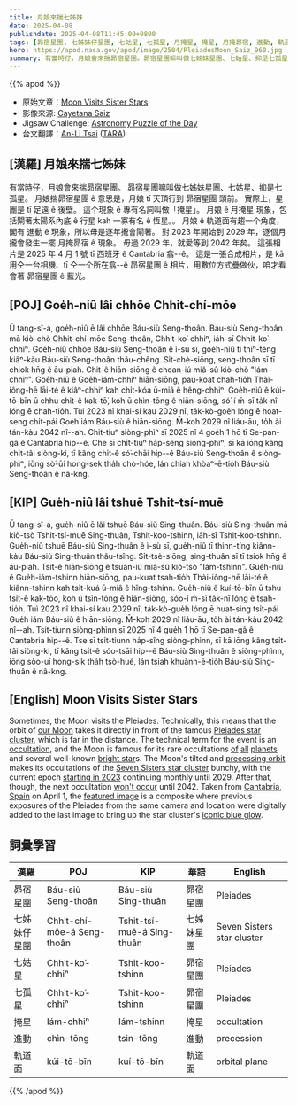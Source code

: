 ```yaml
---
title: 月娘來揣七姊妹
date: 2025-04-08
publishdate: 2025-04-08T11:45:00+0800
tags: [昴宿星團, 七姊妹仔星團, 七姑星, 七孤星, 月掩星, 掩星, 月掩昴宿, 進動, 軌道面]
hero: https://apod.nasa.gov/apod/image/2504/PleiadesMoon_Saiz_960.jpg
summary: 有當時仔，月娘會來揣昴宿星團。昴宿星團嘛叫做七姊妹星團、七姑星、抑是七孤星。
---
```


{{% apod %}}

- 原始文章：[Moon Visits Sister Stars](https://apod.nasa.gov/apod/ap250408.html)
- 影像來源: [Cayetana Saiz][Cayetana_Saiz]
- Jigsaw Challenge: [Astronomy Puzzle of the Day](https://www.scigames.org/apps/webjigsaw2/index.php)
- 台文翻譯：[An-Li Tsai][An-Li Tsai] ([TARA][TARA])


## [漢羅] 月娘來揣七姊妹
有當時仔，月娘會來揣昴宿星團。
昴宿星團嘛叫做七姊妹星團、七姑星、抑是七孤星。
月娘揣昴宿星團 ê 意思是，月娘 tī 天頂行到 昴宿星團 頭前。
實際上，星團是 tī 足遠 ê 後壁。
這个現象 ê 專有名詞叫做「掩星」。
月娘 ê 月掩星 現象，包括閘著太陽系內底 ê 行星 kah 一寡有名 ê 恆星。。
月娘 ê 軌道面有趨一个角度，閣有 進動 ê 現象，所以毋是逐年攏會閘著。
對 2023 年開始到 2029 年，逐個月攏會發生一擺 月掩昴宿 ê 現象。
毋過 2029 年，就愛等到 2042 年矣。
這張相片是 2025 年 4 月 1 號 tī 西班牙 ê Cantabria 翕--ê。
這是一張合成相片，是 kā 用仝一台相機、tī 仝一个所在翕--ê 昴宿星團 ê 相片，用數位方式疊做伙，咱才看會著 昴宿星團 ê 藍光。

<!--
## [中文] 月亮造訪姊妹星

有時，月球會造訪昴宿星團。
從技術角度來說，這意味著月球的軌道會使其直接位於著名的昴宿星團前方，而昴宿星團則位於遙遠的天體之上。
這種現象的專業術語是掩星，月球因其罕見地掩蔽所有行星和幾顆著名的明亮恆星而聞名。
月球傾斜且不斷進動的軌道使其對七姐妹星團的掩星次數成群，從2023年開始，每個月都會發生一次，直到2029年。
不過，在那之後，下一次掩星要到2042年才會發生。
這張特色照片於4月1日在西班牙坎塔布里亞拍攝，是一張合成照片，將先前使用同一相機在同一地點拍攝的昴宿星團的照片進行數位合成，最終呈現出昴宿星團標誌性的藍色光芒。

## [英文] Moon Visits Sister Stars

Sometimes, the Moon visits the Pleiades.
Technically, this means that the orbit of our Moon takes it directly in front of the famous Pleiades star cluster, which is far in the distance.
The technical term for the event is an occultation, and the Moon is famous for its rare occultations of all planets and several well-known bright stars.
The Moon's tilted and precessing orbit makes its occultations of the Seven Sisters star cluster bunchy, with the current epoch starting in 2023 continuing monthly until 2029.
After that, though, the next occultation won't occur until 2042.
Taken from Cantabria, Spain on April 1, the featured image is a composite where previous exposures of the Pleiades from the same camera and location were digitally added to the last image to bring up the star cluster's iconic blue glow.
-->

## [POJ] Goe̍h-niû lâi chhōe Chhit-chí-mōe

Ū tang-sî-á, goe̍h-niû ē lâi chhōe Báu-siù Seng-thoân.
Báu-siù Seng-thoân mā kiò-chò Chhit-chí-mōe Seng-thoân, Chhit-ko͘-chhiⁿ, ia̍h-sī Chhit-ko͘-chhiⁿ.
Goe̍h-niû chhōe Báu-siù Seng-thoân ê ì-sù sī, goe̍h-niû tī thiⁿ-téng kiâⁿ-kàu Báu-siù Seng-thoân thâu-chêng.
Si̍t-chè-siōng, seng-thoân sī tī chiok hn̄g ê āu-piah.
Chit-ê hiān-siōng ê choan-iú miâ-sû kiò-chò "Iám-chhiⁿ".
Goe̍h-niû ê Goe̍h-iám-chhiⁿ hiān-siōng, pau-koat chah-tio̍h Thài-iông-hē lāi-té ê kiâⁿ-chhiⁿ kah chi̍t-kóa ū-miâ ê hêng-chhiⁿ.
Goe̍h-niû ê kúi-tō-bīn ū chhu chi̍t-ê kak-tō͘, koh ū chìn-tōng ê hiān-siōng, só͘-í m̄-sī ta̍k-nî lóng ē chah-tio̍h.
Tùi 2023 nî khai-sí kàu 2029 nî, ta̍k-kò-goe̍h lóng ē hoat-seng chi̍t-pái Goe̍h iám Báu-siù ê hiān-siōng.
M̄-koh 2029 nî liáu-āu, to̍h ài tán-kàu 2042 nî--ah.
Chit-tiuⁿ siòng-phìⁿ sī 2025 nî 4 goe̍h 1 hō tī Se-pan-gâ ê Cantabria hip--ê.
Che sī chi̍t-tiuⁿ ha̍p-sêng siòng-phìⁿ, sī kā iōng kâng chi̍t-tâi siòng-ki, tī kâng chi̍t-ê só͘-chāi hip--ê Báu-siù Seng-thoân ê siòng-phìⁿ, iōng sò͘-ūi hong-sek tha̍h chò-hóe, lán chiah khòaⁿ-ē-tio̍h Báu-siù Seng-thoân ê nâ-kng.

## [KIP] Gue̍h-niû lâi tshuē Tshit-tsí-muē

Ū tang-sî-á, gue̍h-niû ē lâi tshuē Báu-siù Sing-thuân.
Báu-siù Sing-thuân mā kiò-tsò Tshit-tsí-muē Sing-thuân, Tshit-koo-tshinn, ia̍h-sī Tshit-koo-tshinn.
Gue̍h-niû tshuē Báu-siù Sing-thuân ê ì-sù sī, gue̍h-niû tī thinn-tíng kiânn-kàu Báu-siù Sing-thuân thâu-tsîng.
Si̍t-tsè-siōng, sing-thuân sī tī tsiok hn̄g ê āu-piah.
Tsit-ê hiān-siōng ê tsuan-iú miâ-sû kiò-tsò "Iám-tshinn".
Gue̍h-niû ê Gue̍h-iám-tshinn hiān-siōng, pau-kuat tsah-tio̍h Thài-iông-hē lāi-té ê kiânn-tshinn kah tsi̍t-kuá ū-miâ ê hîng-tshinn.
Gue̍h-niû ê kuí-tō-bīn ū tshu tsi̍t-ê kak-tōo, koh ū tsìn-tōng ê hiān-siōng, sóo-í m̄-sī ta̍k-nî lóng ē tsah-tio̍h.
Tuì 2023 nî khai-sí kàu 2029 nî, ta̍k-kò-gue̍h lóng ē huat-sing tsi̍t-pái Gue̍h iám Báu-siù ê hiān-siōng.
M̄-koh 2029 nî liáu-āu, to̍h ài tán-kàu 2042 nî--ah.
Tsit-tiunn siòng-phìnn sī 2025 nî 4 gue̍h 1 hō tī Se-pan-gâ ê Cantabria hip--ê.
Tse sī tsi̍t-tiunn ha̍p-sîng siòng-phìnn, sī kā iōng kâng tsi̍t-tâi siòng-ki, tī kâng tsi̍t-ê sóo-tsāi hip--ê Báu-siù Sing-thuân ê siòng-phìnn, iōng sòo-uī hong-sik tha̍h tsò-hué, lán tsiah khuànn-ē-tio̍h Báu-siù Sing-thuân ê nâ-kng.

## [English] Moon Visits Sister Stars

Sometimes, the Moon visits the Pleiades.
Technically, this means that the orbit of [our Moon][our_Moon] takes it directly in front of the famous [Pleiades star cluster][Pleiades_star_cluster], which is far in the distance.
The technical term for the event is an [occultation][occultation], and the Moon is famous for its rare occultations [of][of] [all][all] [planets][planets] and several well-known [bright star][bright_star]s.
The Moon's tilted and [precessing orbit][precessing_orbit] makes its occultations of the [Seven Sisters star cluster][Seven_Sisters_star_cluster] bunchy, with the current epoch [starting in 2023][starting_in_2023] continuing monthly until 2029.
After that, though, the next occultation [won't occur][won_t_occur] until 2042.
Taken from [Cantabria][Cantabria], [Spain][Spain] on April 1, the [featured image][featured_image] is a composite where previous exposures of the Pleiades from the same camera and location were digitally added to the last image to bring up the star cluster's [iconic blue glow][iconic_blue_glow].


## 詞彙學習
|漢羅|POJ|KIP|華語|English|
|-|-|-|-|-|
| 昴宿星團 | Báu-siù Seng-thoân | Báu-siù Sing-thuân | 昴宿星團 | Pleiades |
| 七姊妹仔星團 | Chhit-chí-mōe-á Seng-thoân | Tshit-tsí-muē-á Sing-thuân | 七姊妹星團 | Seven Sisters star cluster |  |
| 七姑星 | Chhit-ko͘-chhiⁿ | Tshit-koo-tshinn | 昴宿星團 | Pleiades |
| 七孤星 | Chhit-ko͘-chhiⁿ | Tshit-koo-tshinn |  昴宿星團 | Pleiades |
| 掩星 | Iám-chhiⁿ | Iám-tshinn | 掩星 | occultation |
| 進動 | chìn-tōng | tsìn-tōng | 進動 | precession |
| 軌道面 | kúi-tō-bīn | kuí-tō-bīn | 軌道面 | orbital plane |



{{% /apod %}}

[An-Li Tsai]: mailto:thianbun.taigi@gmail.com
[TARA]: https://tara.tw

[Copyright]: https://apod.nasa.gov/apod/fap/lib/about_apod.html#srapply
[License3]: https://creativecommons.org/licenses/by-nc-nd/3.0/
[License2]:https://creativecommons.org/licenses/by-nc-nd/2.0/
[NASA]:https://www.nasa.gov/

[our_Moon]:https://science.nasa.gov/moon/
[Pleiades_star_cluster]:https://apod.nasa.gov/apod/ap241209.html
[occultation]:https://en.wikipedia.org/wiki/Occultation
[of]:https://apod.nasa.gov/apod/ap200621.html
[all]:https://apod.nasa.gov/apod/ap190409.html
[planets]:https://apod.nasa.gov/apod/ap250115.html
[bright_star]:https://apod.nasa.gov/apod/ap170505.html
[precessing_orbit]:https://en.wikipedia.org/wiki/Lunar_precession
[Seven_Sisters_star_cluster]:https://apod.nasa.gov/apod/ap240929.html
[starting_in_2023]:https://skyandtelescope.org/astronomy-news/observing-news/watch-the-moon-occult-the-pleiades-spica-too/
[won_t_occur]:https://www.reddit.com/media?url=https%3A%2F%2Fpreview.redd.it%2Flonely-sad-cat-v0-gbl9nva813ne1.jpeg%3Fwidth%3D640%26crop%3Dsmart%26auto%3Dwebp%26s%3D79d816671a1bb09699263c4c3e83ba9f5df9f133
[Cantabria]:https://youtu.be/LH3qwMH22bo
[Spain]:https://en.wikipedia.org/wiki/Spain
[featured_image]:https://www.instagram.com/p/DH_ptItogQl/
[iconic_blue_glow]:https://apod.nasa.gov/apod/ap210406.html
[Astronomy_Puzzle_of_the_Day]:https://www.scigames.org/apps/webjigsaw2/index.php
[cosmic_jets]:https://apod.nasa.gov/apod/ap250409.html

[Cayetana_Saiz]:https://www.instagram.com/caye.wildvisuals/